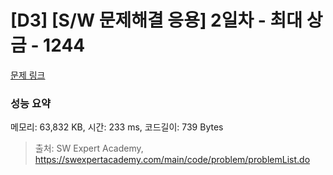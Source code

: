 # [D3] [S/W 문제해결 응용] 2일차 - 최대 상금 - 1244 

[문제 링크](https://swexpertacademy.com/main/code/problem/problemDetail.do?contestProbId=AV15Khn6AN0CFAYD) 

### 성능 요약

메모리: 63,832 KB, 시간: 233 ms, 코드길이: 739 Bytes



> 출처: SW Expert Academy, https://swexpertacademy.com/main/code/problem/problemList.do